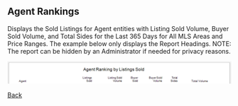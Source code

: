 ## Agent Rankings

Displays the Sold Listings for Agent entities with Listing Sold Volume, Buyer Sold Volume, and Total Sides for the Last 365 Days for All MLS Areas and Price Ranges. The example below only displays the Report Headings.
NOTE: The report can be hidden by an Administrator if needed for privacy reasons.

![agent_rankings](../../images/reda_rpt_agent_rankings.PNG)

[Back](../report-types.md)
